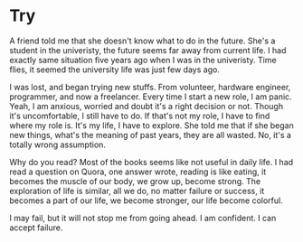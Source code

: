 
# Try

A friend told me that she doesn't know what to do in the future. She's a student in the univeristy, the future seems far away from current life. I had exactly same situation five years ago when I was in the univeristy. Time flies, it seemed the university life was just few days ago.

I was lost, and began trying new stuffs. From volunteer, hardware engineer, programmer, and now a freelancer. Every time I start a new role, I am panic. Yeah, I am anxious, worried and doubt it's a right decision or not. Though it's uncomfortable, I still have to do. If that's not my role, I have to find where my role is. It's my life, I have to explore. She told me that if she began new things, what's the meaning of past years, they are all wasted. No, it's a totally wrong assumption.

Why do you read? Most of the books seems like not useful in daily life. I had read a question on Quora, one answer wrote, reading is like eating, it becomes the muscle of our body, we grow up, become strong. The exploration of life is similar, all we do, no matter failure or success, it becomes a part of our life, we become stronger, our life become colorful.

I may fail, but it will not stop me from going ahead. I am confident. I can accept failure.
